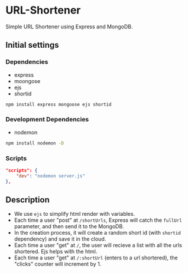# URL-Shortener
Simple URL Shortener using Express and MongoDB.

## Initial settings

### Dependencies
- express
- moongose
- ejs
- shortid

```bash
npm install express mongoose ejs shortid
```

### Development Dependencies
- nodemon

```bash
npm install nodemon -D
```

### Scripts
```json
"scripts": {
    "dev": "nodemon server.js"
},
```

## Description
- We use `ejs` to simplify html render with variables. 
- Each time a user "post" at `/shortUrls`, Express will catch the `fullUrl` parameter, and then send it to the MongoDB.
- In the creation process, it will create a random short id (with `shortid` dependency) and save it in the cloud.
- Each time a user "get" at `/`, the user will recieve a list with all the urls shortered. Ejs helps with the html.
- Each time a user "get" at `/:shortUrl` (enters to a url shortered), the "clicks" counter will increment by 1.
